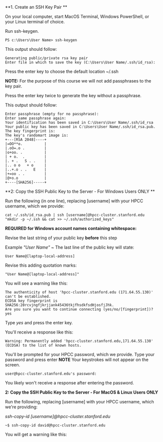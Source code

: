 **1. Create an SSH Key Pair **

On your local computer, start MacOS Terminal, Windows PowerShell, or your Linux terminal of choice.

Run ssh-keygen.

```
PS c:\Users\User Name> ssh-keygen
```

This output should follow:

```
Generating public/private rsa key pair
Enter file in which to save the key (C:\Users\User Name/.ssh/id_rsa):
```

Press the enter key to choose the default location ~/.ssh

**NOTE:** For the purpose of this course we will not add passphrases to the key pair.

Press the enter key twice to generate the key without a passphrase.

This output should follow:

```
Enter passphrase (empty for no passphrase): 
Enter same passphrase again: 
Your identification has been saved in C:\Users\User Name/.ssh/id_rsa
Your public key has been saved in C:\Users\User Name/.ssh/id_rsa.pub.
The key fingerprint is:
The key's randomart image is:
+---[RSA 2048]----+
|=OO**o.          |
|.oO=.o .         |
|o+oo. .          |
| + o.  .         |
|. + .   S . .    |
|.. o o   + o     |
|..+.o . .   E    |
|+=oo . .         |
|@+o.o            |
+----[SHA256]-----+
```

**2: Copy the SSH Public Key to the Server - For Windows Users ONLY **

Run the following (in one line), replacing [username] with your HPCC username, which we provide:

```
cat ~/.ssh/id_rsa.pub | ssh [username]@hpcc-cluster.stanford.edu "mkdir -p ~/.ssh && cat >> ~/.ssh/authorized_keys"
```
**REQUIRED for Windows account names containing whitespace:**

Revise the last string of your public key **before** this step

Example _"User Name"_ ~ The last line of the public key will state:
```
User Name@[laptop-local-address]
```
Revise this adding quotation marks:
```
"User Name@[laptop-local-address]"
```

You will see a warning like this:
```
The authenticity of host 'hpcc-cluster.stanford.edu (171.64.55.130)' can't be established.
ECDSA key fingerprint is SHA256:20rcvjngfjkrjjank45436tkjfhsdkfsdHjosfjJhk.
Are you sure you want to continue connecting (yes/no/[fingerprint])? yes
```

Type _yes_ and press the enter key.

You'll receive a response like this:
```
Warning: Permanently added 'hpcc-cluster.stanford.edu,171.64.55.130' (ECDSA) to the list of known hosts.
```

You'll be prompted for your HPCC password, which we provide.
Type your password and press enter
**NOTE** Your keystrokes will not appear on the screen.
```
user@hpcc-cluster.stanford.edu's password:
```

You likely won't receive a response after entering the password.

**2: Copy the SSH Public Key to the Server - For MacOS & Linux Users ONLY**

Run the following, replacing [username] with your HPCC username, which we're providing:

_ssh-copy-id [username]@hpcc-cluster.stanford.edu_
```
~$ ssh-copy-id david@hpcc-cluster.stanford.edu
```

You will get a warning like this:
